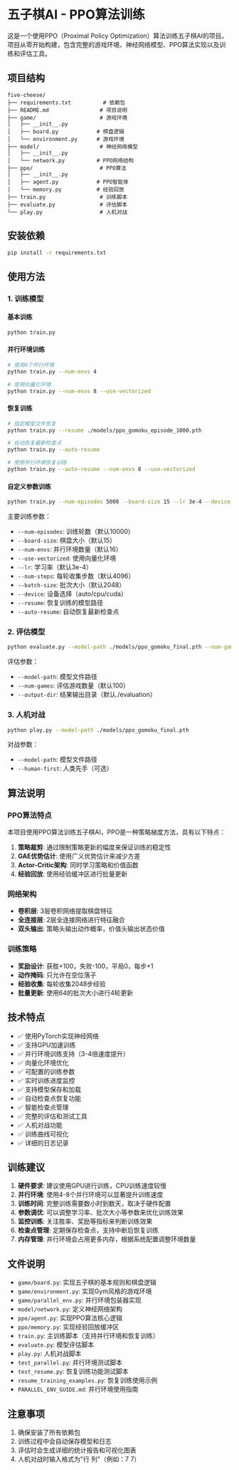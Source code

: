 # 五子棋AI - PPO算法训练

这是一个使用PPO（Proximal Policy Optimization）算法训练五子棋AI的项目。项目从零开始构建，包含完整的游戏环境、神经网络模型、PPO算法实现以及训练和评估工具。

## 项目结构

```
five-cheese/
├── requirements.txt          # 依赖包
├── README.md                # 项目说明
├── game/                    # 游戏环境
│   ├── __init__.py
│   ├── board.py            # 棋盘逻辑
│   └── environment.py      # 游戏环境
├── model/                   # 神经网络模型
│   ├── __init__.py
│   └── network.py          # PPO网络结构
├── ppo/                     # PPO算法
│   ├── __init__.py
│   ├── agent.py            # PPO智能体
│   └── memory.py           # 经验回放
├── train.py                 # 训练脚本
├── evaluate.py              # 评估脚本
└── play.py                  # 人机对战
```

## 安装依赖

```bash
pip install -r requirements.txt
```

## 使用方法

### 1. 训练模型

#### 基本训练
```bash
python train.py
```

#### 并行环境训练
```bash
# 使用4个并行环境
python train.py --num-envs 4

# 使用向量化环境
python train.py --num-envs 8 --use-vectorized
```

#### 恢复训练
```bash
# 指定模型文件恢复
python train.py --resume ./models/ppo_gomoku_episode_1000.pth

# 自动恢复最新检查点
python train.py --auto-resume

# 使用并行环境恢复训练
python train.py --auto-resume --num-envs 8 --use-vectorized
```

#### 自定义参数训练
```bash
python train.py --num-episodes 5000 --board-size 15 --lr 3e-4 --device cuda
```

主要训练参数：
- `--num-episodes`: 训练轮数（默认10000）
- `--board-size`: 棋盘大小（默认15）
- `--num-envs`: 并行环境数量（默认16）
- `--use-vectorized`: 使用向量化环境
- `--lr`: 学习率（默认3e-4）
- `--num-steps`: 每轮收集步数（默认4096）
- `--batch-size`: 批次大小（默认2048）
- `--device`: 设备选择（auto/cpu/cuda）
- `--resume`: 恢复训练的模型路径
- `--auto-resume`: 自动恢复最新检查点

### 2. 评估模型

```bash
python evaluate.py --model-path ./models/ppo_gomoku_final.pth --num-games 100
```

评估参数：
- `--model-path`: 模型文件路径
- `--num-games`: 评估游戏数量（默认100）
- `--output-dir`: 结果输出目录（默认./evaluation）

### 3. 人机对战

```bash
python play.py --model-path ./models/ppo_gomoku_final.pth
```

对战参数：
- `--model-path`: 模型文件路径
- `--human-first`: 人类先手（可选）

## 算法说明

### PPO算法特点

本项目使用PPO算法训练五子棋AI，PPO是一种策略梯度方法，具有以下特点：

1. **策略裁剪**: 通过限制策略更新的幅度来保证训练的稳定性
2. **GAE优势估计**: 使用广义优势估计来减少方差
3. **Actor-Critic架构**: 同时学习策略和价值函数
4. **经验回放**: 使用经验缓冲区进行批量更新

### 网络架构

- **卷积层**: 3层卷积网络提取棋盘特征
- **全连接层**: 2层全连接网络进行特征融合
- **双头输出**: 策略头输出动作概率，价值头输出状态价值

### 训练策略

- **奖励设计**: 获胜+100，失败-100，平局0，每步+1
- **动作掩码**: 只允许在空位落子
- **经验收集**: 每轮收集2048步经验
- **批量更新**: 使用64的批次大小进行4轮更新

## 技术特点

- ✅ 使用PyTorch实现神经网络
- ✅ 支持GPU加速训练
- ✅ 并行环境训练支持（3-4倍速度提升）
- ✅ 向量化环境优化
- ✅ 可配置的训练参数
- ✅ 实时训练进度监控
- ✅ 支持模型保存和加载
- ✅ 自动检查点恢复功能
- ✅ 智能检查点管理
- ✅ 完整的评估和测试工具
- ✅ 人机对战功能
- ✅ 训练曲线可视化
- ✅ 详细的日志记录

## 训练建议

1. **硬件要求**: 建议使用GPU进行训练，CPU训练速度较慢
2. **并行环境**: 使用4-8个并行环境可以显著提升训练速度
3. **训练时间**: 完整训练需要数小时到数天，取决于硬件配置
4. **参数调优**: 可以调整学习率、批次大小等参数来优化训练效果
5. **监控训练**: 关注胜率、奖励等指标来判断训练效果
6. **检查点管理**: 定期保存检查点，支持中断后恢复训练
7. **内存管理**: 并行环境会占用更多内存，根据系统配置调整环境数量

## 文件说明

- `game/board.py`: 实现五子棋的基本规则和棋盘逻辑
- `game/environment.py`: 实现Gym风格的游戏环境
- `game/parallel_env.py`: 并行环境包装器实现
- `model/network.py`: 定义神经网络架构
- `ppo/agent.py`: 实现PPO算法核心逻辑
- `ppo/memory.py`: 实现经验回放缓冲区
- `train.py`: 主训练脚本（支持并行环境和恢复训练）
- `evaluate.py`: 模型评估脚本
- `play.py`: 人机对战脚本
- `test_parallel.py`: 并行环境测试脚本
- `test_resume.py`: 恢复训练功能测试脚本
- `resume_training_examples.py`: 恢复训练使用示例
- `PARALLEL_ENV_GUIDE.md`: 并行环境使用指南

## 注意事项

1. 确保安装了所有依赖包
2. 训练过程中会自动保存模型和日志
3. 评估时会生成详细的统计报告和可视化图表
4. 人机对战时输入格式为"行 列"（例如：7 7）
